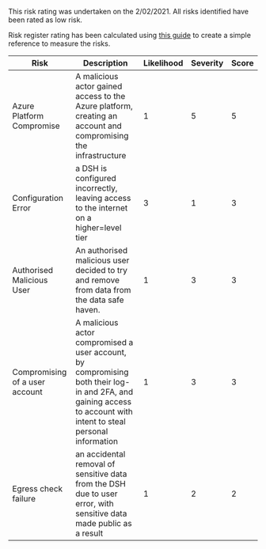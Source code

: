 This risk rating was undertaken on the 2/02/2021. All risks identified have been rated as low risk. 

Risk register rating has been calculated using [this guide](http://intaver.com/risk-scores/) to create a simple reference to measure the risks. 



Risk | Description | Likelihood | Severity | Score | 
---- |------------ |----------- |--------- |------ |
Azure Platform Compromise | A malicious actor gained access to the Azure platform, creating an account and compromising the infrastructure | 1 | 5 | 5 |
Configuration Error | a DSH is configured incorrectly, leaving access to the internet on a higher=level tier | 3 | 1 | 3 |
Authorised Malicious User | An authorised malicious user decided to try and remove from data from the data safe haven. | 1 | 3 | 3 |
Compromising of a user account | A malicious actor compromised a user account, by compromising both their log-in and 2FA, and gaining access to account with intent to steal personal information | 1 | 3 | 3 |
Egress check failure | an accidental removal of sensitive data from the DSH due to user error, with sensitive data made public as a result | 1 | 2 | 2 |
